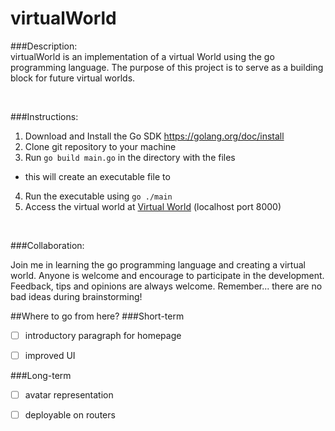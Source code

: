 # virtualWorld


###Description:<br>
virtualWorld is an implementation of a virtual World using the go programming language. The purpose of this project is to serve as a building block for future virtual worlds. 

<br>

###Instructions:

1. Download  and Install the Go SDK https://golang.org/doc/install
2. Clone git repository to your machine
3. Run `go build main.go` in the directory with the files
  - this will create an executable file to
4. Run the executable using `go ./main`
5. Access the virtual world at <a href="http://localhost:8000">Virtual World</a> (localhost port 8000)

<br>

###Collaboration:

Join me in learning the go programming language and creating a virtual world. Anyone is welcome and encourage to participate in the development. Feedback, tips and opinions are always welcome.
Remember... there are no bad ideas during brainstorming!

##Where to go from here?
###Short-term
- [ ] introductory paragraph for homepage
- [ ] improved UI
 

###Long-term
- [ ] avatar representation
- [ ] deployable on routers



